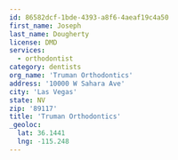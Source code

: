 ```yaml
---
id: 86582dcf-1bde-4393-a8f6-4aeaf19c4a50
first_name: Joseph
last_name: Dougherty
license: DMD
services:
  - orthodontist
category: dentists
org_name: 'Truman Orthodontics'
address: '10000 W Sahara Ave'
city: 'Las Vegas'
state: NV
zip: '89117'
title: 'Truman Orthodontics'
_geoloc:
  lat: 36.1441
  lng: -115.248
---
```

